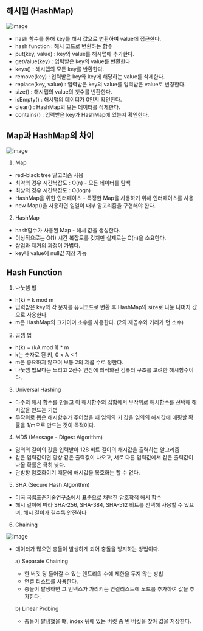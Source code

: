 ## 해시맵 (HashMap)

![image](https://user-images.githubusercontent.com/61968474/94562227-082b2400-02a0-11eb-9663-35fa44330fbe.png)

- hash 함수를 통해 key를 해시 값으로 변환하여 value에 접근한다.
- hash function : 해시 코드로 변환하는 함수
- put(key, value) : key와 value를 해시맵에 추가한다.
- getValue(key) : 입력받은 key의 value를 반환한다.
- keys() : 해시맵의 모든 key를 반환한다.
- remove(key) : 입력받은 key와 key에 해당하는 value를 삭제한다.
- replace(key, value) : 입력받은 key의 value를 입력받은 value로 변경한다.
- size() : 해시맵의 value의 갯수를 반환한다.
- isEmpty() : 해시맵의 데이터가 0인지 확인한다.
- clear() : HashMap의 모든 데이터를 삭제한다.
- contains() : 입력받은 key가 HashMap에 있는지 확인한다.


## Map과 HashMap의 차이

![image](https://user-images.githubusercontent.com/61968474/94562262-1416e600-02a0-11eb-89a1-1875ac7626f3.png)

  1) Map
  - red-black tree 알고리즘 사용
  - 최악의 경우 시간복잡도 : O(n) - 모든 데이터를 탐색
  - 최상의 경우 시간복잡도 : O(logn)
  - HashMap을 위한 인터페이스 - 특정한 Map을 사용하기 위해 인터페이스를 사용
  - new Map()을 사용하면 일일이 내부 알고리즘을 구현해야 한다.

  2) HashMap
  - hash함수가 사용된 Map - 해시 값을 생성한다.
  - 이상적으로는 O(1) 시간 복잡도를 갖지만 실제로는 O(n)을 소요한다.
  - 삽입과 제거의 과정이 가볍다.
  - key나 value에 null값 저장 가능

## Hash Function

1) 나눗셈 법

- h(k) = k mod m
- 입력받은 key의 각 문자를 유니코드로 변환 후 HashMap의 size로 나눈 나머지 값으로 사용한다.
- m은 HashMap의 크기이며 소수를 사용한다. (2의 제곱수와 거리가 먼 소수)

2) 곱셈 법

- h(k) = (kA mod 1) * m
- k는 숫자로 된 키, 0 < A < 1
- m은 중요하지 않으며 보통 2의 제곱 수로 정한다.
- 나눗셈 법보다는 느리고 2진수 연산에 최적화된 컴퓨터 구조를 고려한 해시함수이다.

3) Universal Hashing

- 다수의 해시 함수를 만들고 이 해시함수의 집합에서 무작위로 해시함수를 선택해 해시값을 만드는 기법
- 무작위로 뽑은 해시함수가 주어졌을 때 임의의 키 값을 임의의 해시값에 매핑할 확률을 1/m으로 만드는 것이 목적이다.

4) MD5 (Message - Digest Algorithm)

- 임의의 길이의 값을 입력받아 128 비트 길이의 해시값을 출력하는 알고리즘
- 같은 입력값이면 항상 같은 출력값이 나오고, 서로 다른 입력값에서 같은 출력값이 나올 확률은 극히 낮다.
- 단방향 암호화이기 때문에 해시값을 복호화는 할 수 없다.

5) SHA (Secure Hash Algorithm)

- 미국 국립표준기술연구소에서 표준으로 채택한 암호학적 해시 함수
- 해시 길이에 따라 SHA-256, SHA-384, SHA-512 비트를 선택해 사용할 수 있으며, 해시 길이가 길수록 안전하다

6) Chaining 

![image](https://user-images.githubusercontent.com/61968474/94562313-22fd9880-02a0-11eb-9aa3-5b95a8869d7c.png)

- 데이터가 많으면 충돌이 발생하게 되어 충돌을 방지하는 방법이다.

  a) Separate Chaining 

  - 한 버킷 당 들어갈 수 있는 엔트리의 수에 제한을 두지 않는 방법
  - 연결 리스트를 사용한다.
  - 충돌이 발생하면 그 인덱스가 가리키는 연결리스트에 노드를 추가하여 값을 추가한다.

  b) Linear Probing

  - 충돌이 발생했을 떄, index 뒤에 있는 버킷 중 빈 버킷을 찾아 값을 저장한다.

